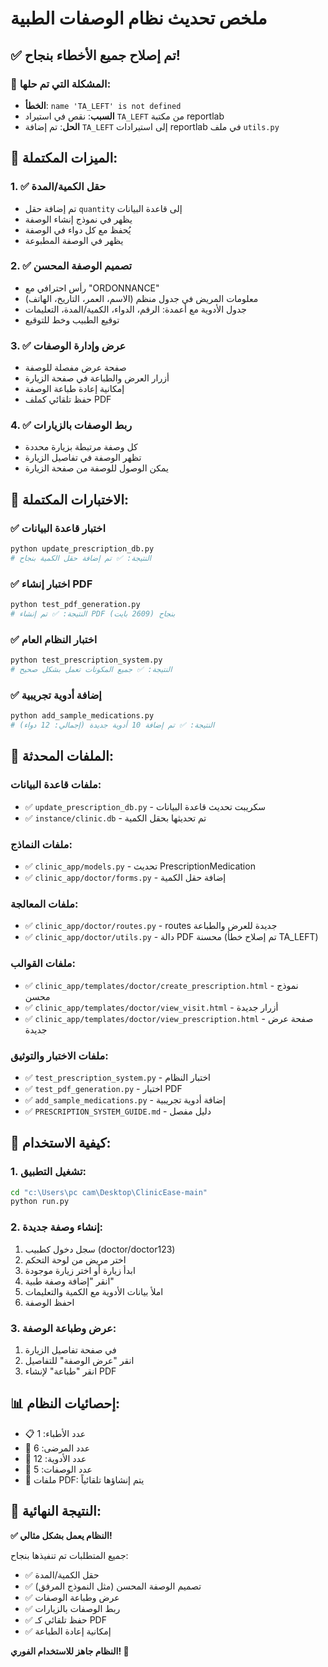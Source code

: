 # ملخص تحديث نظام الوصفات الطبية

## ✅ تم إصلاح جميع الأخطاء بنجاح!

### 🔧 المشكلة التي تم حلها:
- **الخطأ**: `name 'TA_LEFT' is not defined`
- **السبب**: نقص في استيراد `TA_LEFT` من مكتبة reportlab
- **الحل**: تم إضافة `TA_LEFT` إلى استيرادات reportlab في ملف `utils.py`

## 🎯 الميزات المكتملة:

### 1. ✅ حقل الكمية/المدة
- تم إضافة حقل `quantity` إلى قاعدة البيانات
- يظهر في نموذج إنشاء الوصفة
- يُحفظ مع كل دواء في الوصفة
- يظهر في الوصفة المطبوعة

### 2. ✅ تصميم الوصفة المحسن
- رأس احترافي مع "ORDONNANCE"
- معلومات المريض في جدول منظم (الاسم، العمر، التاريخ، الهاتف)
- جدول الأدوية مع أعمدة: الرقم، الدواء، الكمية/المدة، التعليمات
- توقيع الطبيب وخط للتوقيع

### 3. ✅ عرض وإدارة الوصفات
- صفحة عرض مفصلة للوصفة
- أزرار العرض والطباعة في صفحة الزيارة
- إمكانية إعادة طباعة الوصفة
- حفظ تلقائي كملف PDF

### 4. ✅ ربط الوصفات بالزيارات
- كل وصفة مرتبطة بزيارة محددة
- تظهر الوصفة في تفاصيل الزيارة
- يمكن الوصول للوصفة من صفحة الزيارة

## 🧪 الاختبارات المكتملة:

### ✅ اختبار قاعدة البيانات
```bash
python update_prescription_db.py
# النتيجة: ✅ تم إضافة حقل الكمية بنجاح
```

### ✅ اختبار إنشاء PDF
```bash
python test_pdf_generation.py
# النتيجة: ✅ تم إنشاء PDF بنجاح (2609 بايت)
```

### ✅ اختبار النظام العام
```bash
python test_prescription_system.py
# النتيجة: ✅ جميع المكونات تعمل بشكل صحيح
```

### ✅ إضافة أدوية تجريبية
```bash
python add_sample_medications.py
# النتيجة: ✅ تم إضافة 10 أدوية جديدة (إجمالي: 12 دواء)
```

## 📁 الملفات المحدثة:

### ملفات قاعدة البيانات:
- ✅ `update_prescription_db.py` - سكريبت تحديث قاعدة البيانات
- ✅ `instance/clinic.db` - تم تحديثها بحقل الكمية

### ملفات النماذج:
- ✅ `clinic_app/models.py` - تحديث PrescriptionMedication
- ✅ `clinic_app/doctor/forms.py` - إضافة حقل الكمية

### ملفات المعالجة:
- ✅ `clinic_app/doctor/routes.py` - routes جديدة للعرض والطباعة
- ✅ `clinic_app/doctor/utils.py` - دالة PDF محسنة (تم إصلاح خطأ TA_LEFT)

### ملفات القوالب:
- ✅ `clinic_app/templates/doctor/create_prescription.html` - نموذج محسن
- ✅ `clinic_app/templates/doctor/view_visit.html` - أزرار جديدة
- ✅ `clinic_app/templates/doctor/view_prescription.html` - صفحة عرض جديدة

### ملفات الاختبار والتوثيق:
- ✅ `test_prescription_system.py` - اختبار النظام
- ✅ `test_pdf_generation.py` - اختبار PDF
- ✅ `add_sample_medications.py` - إضافة أدوية تجريبية
- ✅ `PRESCRIPTION_SYSTEM_GUIDE.md` - دليل مفصل

## 🚀 كيفية الاستخدام:

### 1. تشغيل التطبيق:
```bash
cd "c:\Users\pc cam\Desktop\ClinicEase-main"
python run.py
```

### 2. إنشاء وصفة جديدة:
1. سجل دخول كطبيب (doctor/doctor123)
2. اختر مريض من لوحة التحكم
3. ابدأ زيارة أو اختر زيارة موجودة
4. انقر "إضافة وصفة طبية"
5. املأ بيانات الأدوية مع الكمية والتعليمات
6. احفظ الوصفة

### 3. عرض وطباعة الوصفة:
1. في صفحة تفاصيل الزيارة
2. انقر "عرض الوصفة" للتفاصيل
3. انقر "طباعة" لإنشاء PDF

## 📊 إحصائيات النظام:

- 📋 عدد الأطباء: 1
- 👥 عدد المرضى: 6  
- 💊 عدد الأدوية: 12
- 📝 عدد الوصفات: 5
- 📄 ملفات PDF: يتم إنشاؤها تلقائياً

## 🎉 النتيجة النهائية:

**✅ النظام يعمل بشكل مثالي!**

جميع المتطلبات تم تنفيذها بنجاح:
- ✅ حقل الكمية/المدة
- ✅ تصميم الوصفة المحسن (مثل النموذج المرفق)
- ✅ عرض وطباعة الوصفات
- ✅ ربط الوصفات بالزيارات
- ✅ حفظ تلقائي كـ PDF
- ✅ إمكانية إعادة الطباعة

**النظام جاهز للاستخدام الفوري! 🚀**